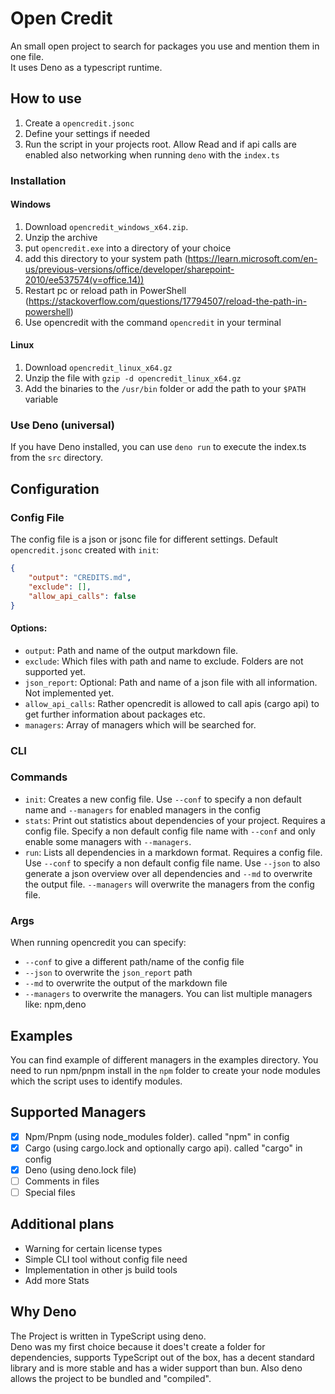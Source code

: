 # Open Credit

An small open project to search for packages you use and mention them in one
file.<br> It uses Deno as a typescript runtime.

## How to use

1. Create a `opencredit.jsonc`
2. Define your settings if needed
3. Run the script in your projects root. Allow Read and if api calls are enabled
   also networking when running `deno` with the `index.ts`

### Installation

#### Windows

1. Download `opencredit_windows_x64.zip`.
2. Unzip the archive
3. put `opencredit.exe` into a directory of your choice
4. add this directory to your system path
   (https://learn.microsoft.com/en-us/previous-versions/office/developer/sharepoint-2010/ee537574(v=office.14))
5. Restart pc or reload path in PowerShell
   (https://stackoverflow.com/questions/17794507/reload-the-path-in-powershell)
6. Use opencredit with the command `opencredit` in your terminal

#### Linux

1. Download `opencredit_linux_x64.gz`
2. Unzip the file with `gzip -d opencredit_linux_x64.gz`
3. Add the binaries to the `/usr/bin` folder or add the path to your `$PATH`
   variable

### Use Deno (universal)

If you have Deno installed, you can use `deno run` to execute the index.ts from
the `src` directory.

## Configuration

### Config File

The config file is a json or jsonc file for different settings. Default
`opencredit.jsonc` created with `init`:

```json
{
    "output": "CREDITS.md",
    "exclude": [],
    "allow_api_calls": false
}
```

#### Options:

- `output`: Path and name of the output markdown file.
- `exclude`: Which files with path and name to exclude. Folders are not
  supported yet.
- `json_report`: Optional: Path and name of a json file with all information.
  Not implemented yet.
- `allow_api_calls`: Rather opencredit is allowed to call apis (cargo api) to
  get further information about packages etc.
- `managers`: Array of managers which will be searched for.

### CLI

### Commands

- `init`: Creates a new config file. Use `--conf` to specify a non default name
  and `--managers` for enabled managers in the config
- `stats`: Print out statistics about dependencies of your project. Requires a
  config file. Specify a non default config file name with `--conf` and only
  enable some managers with `--managers`.
- `run`: Lists all dependencies in a markdown format. Requires a config file.
  Use `--conf` to specify a non default config file name. Use `--json` to also
  generate a json overview over all dependencies and `--md` to overwrite the
  output file. `--managers` will overwrite the managers from the config file.

### Args

When running opencredit you can specify:

- `--conf` to give a different path/name of the config file
- `--json` to overwrite the `json_report` path
- `--md` to overwrite the output of the markdown file
- `--managers` to overwrite the managers. You can list multiple managers like:
  npm,deno

## Examples

You can find example of different managers in the examples directory. You need
to run npm/pnpm install in the `npm` folder to create your node modules which
the script uses to identify modules.

## Supported Managers

- [x] Npm/Pnpm (using node_modules folder). called "npm" in config
- [x] Cargo (using cargo.lock and optionally cargo api). called "cargo" in
      config
- [x] Deno (using deno.lock file)
- [ ] Comments in files
- [ ] Special files

## Additional plans

- Warning for certain license types
- Simple CLI tool without config file need
- Implementation in other js build tools
- Add more Stats

## Why Deno

The Project is written in TypeScript using deno.<br> Deno was my first choice
because it does't create a folder for dependencies, supports TypeScript out of
the box, has a decent standard library and is more stable and has a wider
support than bun. Also deno allows the project to be bundled and "compiled".

